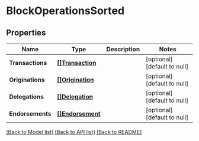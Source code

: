 # BlockOperationsSorted

## Properties
Name | Type | Description | Notes
------------ | ------------- | ------------- | -------------
**Transactions** | [**[]Transaction**](Transaction.md) |  | [optional] [default to null]
**Originations** | [**[]Origination**](Origination.md) |  | [optional] [default to null]
**Delegations** | [**[]Delegation**](Delegation.md) |  | [optional] [default to null]
**Endorsements** | [**[]Endorsement**](Endorsement.md) |  | [optional] [default to null]

[[Back to Model list]](../README.md#documentation-for-models) [[Back to API list]](../README.md#documentation-for-api-endpoints) [[Back to README]](../README.md)


